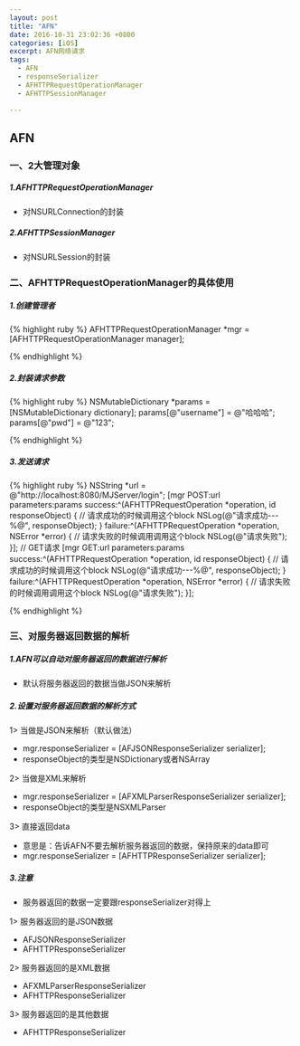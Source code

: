 ```yaml
---
layout: post
title: "AFN"
date: 2016-10-31 23:02:36 +0800
categories: [iOS]
excerpt: AFN网络请求
tags:
  - AFN
  - responseSerializer
  - AFHTTPRequestOperationManager
  - AFHTTPSessionManager

---
```


## AFN

### 一、2大管理对象

##### 1.AFHTTPRequestOperationManager

* 对NSURLConnection的封装

##### 2.AFHTTPSessionManager

* 对NSURLSession的封装

### 二、AFHTTPRequestOperationManager的具体使用

##### 1.创建管理者
{% highlight ruby %}
AFHTTPRequestOperationManager *mgr = [AFHTTPRequestOperationManager manager];

{% endhighlight %}


##### 2.封装请求参数

{% highlight ruby %}
NSMutableDictionary *params = [NSMutableDictionary dictionary];
params[@"username"] = @"哈哈哈";
params[@"pwd"] = @"123";

{% endhighlight %}



##### 3.发送请求

{% highlight ruby %}
NSString *url = @"http://localhost:8080/MJServer/login";
[mgr POST:url parameters:params
  success:^(AFHTTPRequestOperation *operation, id responseObject) {
      // 请求成功的时候调用这个block
      NSLog(@"请求成功---%@", responseObject);
  } failure:^(AFHTTPRequestOperation *operation, NSError *error) {
      // 请求失败的时候调用调用这个block
      NSLog(@"请求失败");
  }];
// GET请求
[mgr GET:url parameters:params
  success:^(AFHTTPRequestOperation *operation, id responseObject) {
      // 请求成功的时候调用这个block
      NSLog(@"请求成功---%@", responseObject);
  } failure:^(AFHTTPRequestOperation *operation, NSError *error) {
      // 请求失败的时候调用调用这个block
      NSLog(@"请求失败");
  }];

{% endhighlight %}


### 三、对服务器返回数据的解析

##### 1.AFN可以自动对服务器返回的数据进行解析

* 默认将服务器返回的数据当做JSON来解析

##### 2.设置对服务器返回数据的解析方式

1> 当做是JSON来解析（默认做法）

* mgr.responseSerializer = [AFJSONResponseSerializer serializer];
* responseObject的类型是NSDictionary或者NSArray

2> 当做是XML来解析

* mgr.responseSerializer = [AFXMLParserResponseSerializer serializer];
* responseObject的类型是NSXMLParser

3> 直接返回data

* 意思是：告诉AFN不要去解析服务器返回的数据，保持原来的data即可
* mgr.responseSerializer = [AFHTTPResponseSerializer serializer];

##### 3.注意

* 服务器返回的数据一定要跟responseSerializer对得上



1> 服务器返回的是JSON数据

* AFJSONResponseSerializer
* AFHTTPResponseSerializer

2> 服务器返回的是XML数据

* AFXMLParserResponseSerializer
* AFHTTPResponseSerializer

3> 服务器返回的是其他数据

* AFHTTPResponseSerializer